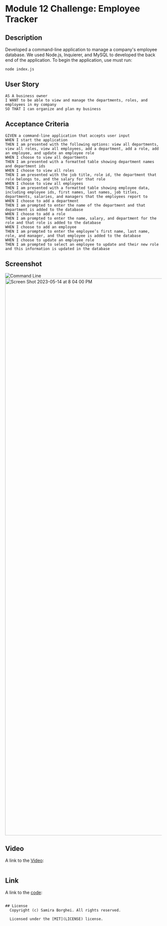 # Module 12 Challenge: Employee Tracker


## Description
Developed a command-line application to manage a company's employee database. We used Node.js, Inquierer, and MySQL to developed the back end of the application. To begin the application, use must run: 
```
node index.js
```
## User Story
```
AS A business owner
I WANT to be able to view and manage the departments, roles, and employees in my company
SO THAT I can organize and plan my business
```

## Acceptance Criteria
```
GIVEN a command-line application that accepts user input
WHEN I start the application
THEN I am presented with the following options: view all departments, view all roles, view all employees, add a department, add a role, add an employee, and update an employee role
WHEN I choose to view all departments
THEN I am presented with a formatted table showing department names and department ids
WHEN I choose to view all roles
THEN I am presented with the job title, role id, the department that role belongs to, and the salary for that role
WHEN I choose to view all employees
THEN I am presented with a formatted table showing employee data, including employee ids, first names, last names, job titles, departments, salaries, and managers that the employees report to
WHEN I choose to add a department
THEN I am prompted to enter the name of the department and that department is added to the database
WHEN I choose to add a role
THEN I am prompted to enter the name, salary, and department for the role and that role is added to the database
WHEN I choose to add an employee
THEN I am prompted to enter the employee’s first name, last name, role, and manager, and that employee is added to the database
WHEN I choose to update an employee role
THEN I am prompted to select an employee to update and their new role and this information is updated in the database
```

## Screenshot
![Command Line](./assets/images/ScreenShot.png)<img width="1792" alt="Screen Shot 2023-05-14 at 8 04 00 PM" src="https://github.com/samiraborghei/Employee-Tracker/assets/124013032/546ea76b-ae4b-4da5-801d-381416b699de">


## Video
A link to the [Video](https://drive.google.com/file/d/1iLtvdj3uZNERlBNge1r-ioUPwlK19fIk/view): 
```

```

## Link
A link to the [code](git@github.com:samiraborghei/Employee-Tracker.git):
```

## License
  Copyright (c) Samira Borghei. All rights reserved.
  
  Licensed under the [MIT](LICENSE) license.

